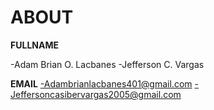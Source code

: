 # ABOUT

**FULLNAME**

-Adam Brian O. Lacbanes
-Jefferson C. Vargas

**EMAIL**
-Adambrianlacbanes401@gmail.com
-Jeffersoncasibervargas2005@gmail.com